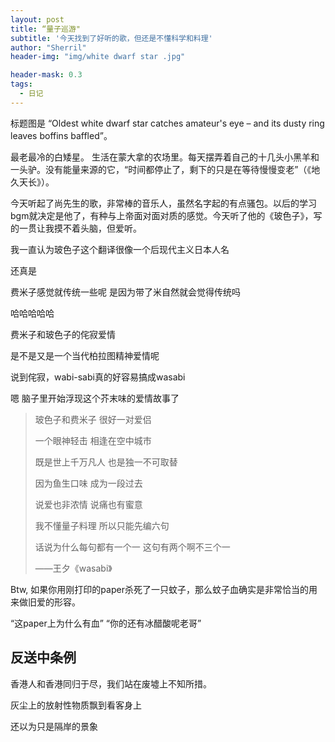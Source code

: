 ```yaml
---
layout: post
title: “量子巡游"
subtitle: '今天找到了好听的歌，但还是不懂科学和料理'
author: "Sherril"
header-img: "img/white dwarf star .jpg"

header-mask: 0.3
tags:
  - 日记
---
```


标题图是 “Oldest white dwarf star catches amateur's eye – and its dusty ring leaves boffins baffled”。

最老最冷的白矮星。
生活在蒙大拿的农场里。每天摆弄着自己的十几头小黑羊和一头驴。没有能量来源的它，“时间都停止了，剩下的只是在等待慢慢变老”（《地久天长》）。

今天听起了尚先生的歌，非常棒的音乐人，虽然名字起的有点骚包。以后的学习bgm就决定是他了，有种与上帝面对面对质的感觉。今天听了他的《玻色子》，写的一贯让我摸不着头脑，但爱听。

<bubble>

<p class="to-me last">我一直认为玻色子这个翻译很像一个后现代主义日本人名</p>

<p class="from-me">还真是</p>
<p class="from-me last">费米子感觉就传统一些呢 是因为带了米自然就会觉得传统吗</p>

<p class="to-me">哈哈哈哈哈</p>
<p class="to-me">费米子和玻色子的侘寂爱情</p>
<p class="to-me last">是不是又是一个当代柏拉图精神爱情呢</p>

<p class="from-me">说到侘寂，wabi-sabi真的好容易搞成wasabi</p>
<p class="from-me last">嗯 脑子里开始浮现这个芥末味的爱情故事了</p>

</p>
</bubble>


> 玻色子和费米子 很好一对爱侣
>  
> 一个眼神轻击 相逢在空中城市 
> 
> 既是世上千万凡人 也是独一不可取替 
> 
> 因为鱼生口味 成为一段过去 
> 
> 说爱也非浓情 说痛也有蜜意
> 
> 我不懂量子料理 所以只能先编六句
> 
> 话说为什么每句都有一个一 这句有两个啊不三个一
>
> ——王夕《wasabi》
> 
Btw, 如果你用刚打印的paper杀死了一只蚊子，那么蚊子血确实是非常恰当的用来做旧爱的形容。

“这paper上为什么有血”
“你的还有冰醋酸呢老哥”

## 反送中条例

<bubble>

<p class="from-me last">香港人和香港同归于尽，我们站在废墟上不知所措。</p>

<p class="to-me ">灰尘上的放射性物质飘到看客身上</p>
<p class="to-me last">还以为只是隔岸的景象</p>

</p>
</bubble>

